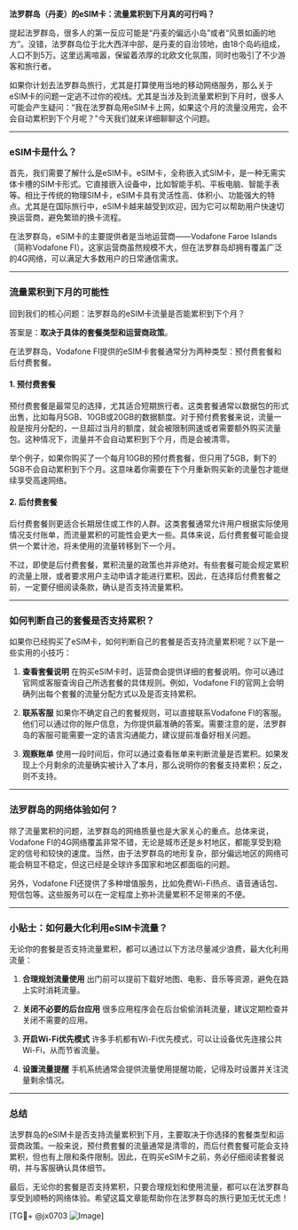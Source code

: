 **法罗群岛（丹麦）的eSIM卡：流量累积到下月真的可行吗？**

提起法罗群岛，很多人的第一反应可能是“丹麦的偏远小岛”或者“风景如画的地方”。没错，法罗群岛位于北大西洋中部，是丹麦的自治领地，由18个岛屿组成，人口不到5万。这里远离喧嚣，保留着浓厚的北欧文化氛围，同时也吸引了不少游客和旅行者。

如果你计划去法罗群岛旅行，尤其是打算使用当地的移动网络服务，那么关于eSIM卡的问题一定逃不过你的视线。尤其是当涉及到流量累积到下月时，很多人可能会产生疑问：“我在法罗群岛用eSIM卡上网，如果这个月的流量没用完，会不会自动累积到下个月呢？”今天我们就来详细聊聊这个问题。

---

### eSIM卡是什么？

首先，我们需要了解什么是eSIM卡。eSIM卡，全称嵌入式SIM卡，是一种无需实体卡槽的SIM卡形式。它直接嵌入设备中，比如智能手机、平板电脑、智能手表等。相比于传统的物理SIM卡，eSIM卡具有灵活性高、体积小、功能强大的特点。尤其是在国际旅行中，eSIM卡越来越受到欢迎，因为它可以帮助用户快速切换运营商，避免繁琐的换卡流程。

在法罗群岛，eSIM卡的主要提供者是当地运营商——Vodafone Faroe Islands（简称Vodafone FI）。这家运营商虽然规模不大，但在法罗群岛却拥有覆盖广泛的4G网络，可以满足大多数用户的日常通信需求。

---

### 流量累积到下月的可能性

回到我们的核心问题：法罗群岛的eSIM卡流量是否能累积到下个月？

答案是：**取决于具体的套餐类型和运营商政策**。

在法罗群岛，Vodafone FI提供的eSIM卡套餐通常分为两种类型：预付费套餐和后付费套餐。

#### 1. 预付费套餐
预付费套餐是最常见的选择，尤其适合短期旅行者。这类套餐通常以数据包的形式出售，比如每月5GB、10GB或20GB的数据额度。对于预付费套餐来说，流量一般是按月分配的，一旦超过当月的额度，就会被限制网速或者需要额外购买流量包。这种情况下，流量并不会自动累积到下个月，而是会被清零。

举个例子，如果你购买了一个每月10GB的预付费套餐，但只用了5GB，剩下的5GB不会自动累积到下个月。这意味着你需要在下个月重新购买新的流量包才能继续享受高速网络。

#### 2. 后付费套餐
后付费套餐则更适合长期居住或工作的人群。这类套餐通常允许用户根据实际使用情况支付账单，而流量累积的可能性会更大一些。具体来说，后付费套餐可能会提供一个累计池，将未使用的流量转移到下一个月。

不过，即使是后付费套餐，累积流量的政策也并非绝对。有些套餐可能会规定累积的流量上限，或者要求用户主动申请才能进行累积。因此，在选择后付费套餐之前，一定要仔细阅读条款，确认是否支持流量累积。

---

### 如何判断自己的套餐是否支持累积？

如果你已经购买了eSIM卡，如何判断自己的套餐是否支持流量累积呢？以下是一些实用的小技巧：

1. **查看套餐说明**
   在购买eSIM卡时，运营商会提供详细的套餐说明。你可以通过官网或客服查询自己所选套餐的具体规则。例如，Vodafone FI的官网上会明确列出每个套餐的流量分配方式以及是否支持累积。

2. **联系客服**
   如果你不确定自己的套餐规则，可以直接联系Vodafone FI的客服。他们可以通过你的账户信息，为你提供最准确的答案。需要注意的是，法罗群岛的客服可能需要一定的语言沟通能力，建议提前准备好相关问题。

3. **观察账单**
   使用一段时间后，你可以通过查看账单来判断流量是否累积。如果发现上个月剩余的流量确实被计入了本月，那么说明你的套餐支持累积；反之，则不支持。

---

### 法罗群岛的网络体验如何？

除了流量累积的问题，法罗群岛的网络质量也是大家关心的重点。总体来说，Vodafone FI的4G网络覆盖非常不错，无论是城市还是乡村地区，都能享受到稳定的信号和较快的速度。当然，由于法罗群岛的地形复杂，部分偏远地区的网络可能会稍显不稳定，但这已经是全球许多国家和地区都面临的问题。

另外，Vodafone FI还提供了多种增值服务，比如免费Wi-Fi热点、语音通话包、短信包等。这些服务可以在一定程度上弥补流量累积不足带来的不便。

---

### 小贴士：如何最大化利用eSIM卡流量？

无论你的套餐是否支持流量累积，都可以通过以下方法尽量减少浪费，最大化利用流量：

1. **合理规划流量使用**
   出门前可以提前下载好地图、电影、音乐等资源，避免在路上实时消耗流量。

2. **关闭不必要的后台应用**
   很多应用程序会在后台偷偷消耗流量，建议定期检查并关闭不需要的应用。

3. **开启Wi-Fi优先模式**
   许多手机都有Wi-Fi优先模式，可以让设备优先连接公共Wi-Fi，从而节省流量。

4. **设置流量提醒**
   手机系统通常会提供流量使用提醒功能，记得及时设置并关注流量剩余情况。

---

### 总结

法罗群岛的eSIM卡是否支持流量累积到下月，主要取决于你选择的套餐类型和运营商政策。一般来说，预付费套餐的流量通常是清零的，而后付费套餐可能会支持累积，但也有上限和条件限制。因此，在购买eSIM卡之前，务必仔细阅读套餐说明，并与客服确认具体细节。

最后，无论你的套餐是否支持累积，只要合理规划和使用流量，都可以在法罗群岛享受到顺畅的网络体验。希望这篇文章能帮助你在法罗群岛的旅行更加无忧无虑！

[TG💪+ @jx0703 ![Image](https://github.com/user-attachments/assets/dbca1d08-cadb-493c-b0ec-ad6f7a83f270)]